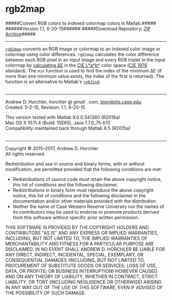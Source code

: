 rgb2map
========
#####Convert RGB colors to indexed colormap colors in Matlab.#####
######Version 1.1, 6-20-15######
#####Download Repository: [ZIP Archive](https://github.com/horchler/rgb2map/archive/master.zip)#####

--------

[```rgb2map```](https://github.com/horchler/rgb2map/blob/master/rgb2map.m) converts an RGB image or colormap to an indexed color image or colormap using color differences. ```rgb2map``` calculates the color difference between each RGB pixel in an input image and every RGB triplet in the input colormap by [calculating &Delta;E](http://en.wikipedia.org/wiki/Color_difference#Delta_E) in the [CIE L&#42;a&#42;b&#42;](http://en.wikipedia.org/wiki/Lab_color_space) color space ([CIE 1976](http://en.wikipedia.org/wiki/Color_difference#CIE76) standard). The ```min``` function is used to find the index of the minimum &Delta;E (if more than one minimum value exists, the index of the first is returned). The function is an alternative to Matlab's [```rgb2ind```](http://www.mathworks.com/help/matlab/ref/rgb2ind.html).  
&nbsp;  

--------

Andrew D. Horchler, *horchler @ gmail . com*, [biorobots.case.edu](http://biorobots.case.edu/)  
Created: 5-2-15, Revision: 1.1, 6-20-15  

This version tested with Matlab 9.0.0.341360 (R2016a)  
Mac OS X 10.11.4 (Build: 15E65), Java 1.7.0_75-b13  
Compatibility maintained back through Matlab 8.5 (R2015a)  
&nbsp;  

--------

Copyright &copy; 2015&ndash;2017, Andrew D. Horchler  
All rights reserved.  

Redistribution and use in source and binary forms, with or without modification, are permitted provided that the following conditions are met:
 * Redistributions of source code must retain the above copyright notice, this list of conditions and the following disclaimer.
 * Redistributions in binary form must reproduce the above copyright notice, this list of conditions and the following disclaimer in the documentation and/or other materials provided with the distribution.
 * Neither the name of Case Western Reserve University nor the names of its contributors may be used to endorse or promote products derived from this software without specific prior written permission.

THIS SOFTWARE IS PROVIDED BY THE COPYRIGHT HOLDERS AND CONTRIBUTORS "AS IS" AND ANY EXPRESS OR IMPLIED WARRANTIES, INCLUDING, BUT NOT LIMITED TO, THE IMPLIED WARRANTIES OF MERCHANTABILITY AND FITNESS FOR A PARTICULAR PURPOSE ARE DISCLAIMED. IN NO EVENT SHALL ANDREW D. HORCHLER BE LIABLE FOR ANY DIRECT, INDIRECT, INCIDENTAL, SPECIAL, EXEMPLARY, OR CONSEQUENTIAL DAMAGES (INCLUDING, BUT NOT LIMITED TO, PROCUREMENT OF SUBSTITUTE GOODS OR SERVICES; LOSS OF USE, DATA, OR PROFITS; OR BUSINESS INTERRUPTION) HOWEVER CAUSED AND ON ANY THEORY OF LIABILITY, WHETHER IN CONTRACT, STRICT LIABILITY, OR TORT (INCLUDING NEGLIGENCE OR OTHERWISE) ARISING IN ANY WAY OUT OF THE USE OF THIS SOFTWARE, EVEN IF ADVISED OF THE POSSIBILITY OF SUCH DAMAGE.